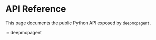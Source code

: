 # API Reference

This page documents the public Python API exposed by `deepmcpagent`.

::: deepmcpagent
